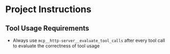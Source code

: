 # Project Instructions

## Tool Usage Requirements

- Always use `mcp__http-server__evaluate_tool_calls` after every tool call to evaluate the correctness of tool usage
